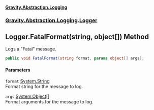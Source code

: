 #### [Gravity.Abstraction.Logging](./index.md 'index')
### [Gravity.Abstraction.Logging](./Gravity-Abstraction-Logging.md 'Gravity.Abstraction.Logging').[Logger](./Gravity-Abstraction-Logging-Logger.md 'Gravity.Abstraction.Logging.Logger')
## Logger.FatalFormat(string, object[]) Method
Logs a "Fatal" message.  
```csharp
public void FatalFormat(string format, params object[] args);
```
#### Parameters
<a name='Gravity-Abstraction-Logging-Logger-FatalFormat(string_object--)-format'></a>
`format` [System.String](https://docs.microsoft.com/en-us/dotnet/api/System.String 'System.String')  
Format string for the message to log.  
  
<a name='Gravity-Abstraction-Logging-Logger-FatalFormat(string_object--)-args'></a>
`args` [System.Object](https://docs.microsoft.com/en-us/dotnet/api/System.Object 'System.Object')[[]](https://docs.microsoft.com/en-us/dotnet/api/System.Array 'System.Array')  
Format arguments for the message to log.  
  
